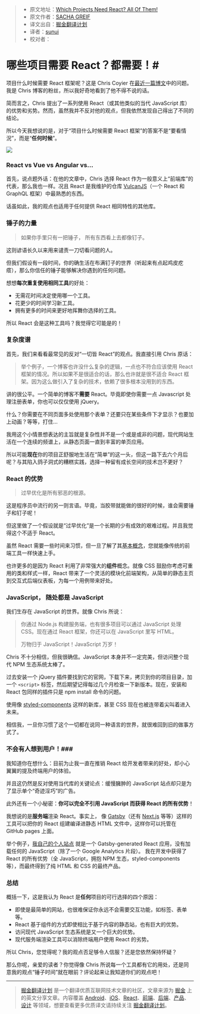 > * 原文地址：[Which Projects Need React? All Of Them!](https://css-tricks.com/projects-need-react/)
> * 原文作者：[SACHA GREIF](https://css-tricks.com/author/sachagreif/)
> * 译文出自：[掘金翻译计划](https://github.com/xitu/gold-miner)
> * 译者：[sunui](https://github.com/sunui)
> * 校对者：

# 哪些项目需要 React？都需要！#

项目什么时候需要 React 框架呢？这是 Chris Coyier 在[最近一篇博文](https://github.com/xitu/gold-miner/blob/master/TODO/project-need-react.md)中的问题。我是 Chris 博客的粉丝，所以我好奇地看到了他不得不说的话。

简而言之，Chris 提出了一系列使用 React（或其他类似的当代 JavaScript 库）的优势和劣势。然而，虽然我并不反对他的观点，但我依然发现自己得出了不同的结论。

所以今天我想说的是，对于“项目什么时候需要 React 框架”的答案不是“要看情況”，而是“**任何时候**”。

![](https://cdn.css-tricks.com/wp-content/uploads/2017/04/tools.jpg)

### React vs Vue vs Angular vs… ###

首先，说点题外话：在他的文章中，Chris 选择 React 作为一般意义上“前端库”的代表，那么我也一样。况且 React 是我维护的仓库 [VulcanJS](http://vulcanjs.org)（一个 React 和 GraphQL 框架）中最熟悉的东西。

话虽如此，我的观点也适用于任何提供 React 相同特性的其他库。

### 锤子的力量 ###

> 如果你手里只有一把锤子， 所有东西看上去都像钉子。

这则谚语长久以来用来谴责一刀切看问题的人。

但我们假设有一段时间，你的确生活在布满钉子的世界（听起来有点起鸡皮疙瘩），那么你信任的锤子能够解决你遇到的任何问题。

想想**每次重复使用相同工具**的好处：

- 无需花时间决定使用哪一个工具。
- 花更少的时间学习新工具。
- 拥有更多的时间来更好地挥舞你选择的工具。

所以 React 会是这种工具吗？我觉得它可能是的！

### 复杂度谱 ###

首先，我们来看看最常见的反对“一切皆 React”的观点。我直接引用 Chris 原话：

> 举个例子，一个博客也许没什么复杂的逻辑，一点也不符合应该使用 React 框架的情况。所以如果不是很适合的话，那么也许就是很不适合 React 框架。因为这么做引入了复杂的技术，依赖了很多根本没用到的东西。

讲的很公平。一个简单的博客不**需要** React。毕竟即使你需要一点 Javascript 处理注册表单，你也可以仅仅使用 jQuery。

什么？你需要在不同页面多处使用那个表单？还要只在某些条件下才显示？也要加上动画？等等，打住…

我用这个小情景想表达的主旨就是复杂性并不是一个或是或非的问题，现代网站生活在一个连续的频谱上，从静态页面一直到丰富的单页应用。

所以可能**现在**你的项目正舒服地生活在“简单”的这一头，但这一路下去六个月后呢？与其陷入鸽子洞式的糟糕实践，选择一种留有成长空间的技术岂不更好？

### React 的优势 ###

> 过早优化是所有邪恶的根源。

这是程序员中流行的另一则言语。毕竟，当胶带就能做的很好的时候，谁会需要锤子和钉子呢！

但这里做了一个假设就是“过早优化”是一个长期的少有成效的艰难过程。并且我觉得这个不适于 React。

虽然 React 需要一些时间来习惯，但一旦了解了其[基本概念](https://medium.freecodecamp.com/the-5-things-you-need-to-know-to-understand-react-a1dbd5d114a3)，您就能像传统的前端工具一样快速上手。

也许更多的是因为 React 利用了非常强大的**组件**概念。就像 CSS 鼓励你考虑可重用的类和样式一样，React 带来了一个灵活的模块化前端架构，从简单的静态主页到交互式后端仪表板，为每一个用例带来好处。

### JavaScript， 随处都是 JavaScript ###

我们生存在 JavaScript 的世界。就像 Chris 所说：

> 你通过 Node.js 构建服务端，也有很多项目可以通过 JavaScript 处理 CSS。现在通过 React 框架，你还可以在 JavaScript 里写 HTML。
>
> 万物归于 JavaScript！JavaScript 万岁！

Chris 不十分相信，但我很确信。JavaScript 本身并不一定完美，但访问整个现代 NPM 生态系统太棒了。

过去安装一个 jQuery 插件要找到它的官网，下载下来，拷贝到你的项目目录，加一个 `<script>` 标签，然后期望记得每过几个月检查一下新版本。现在，安装和 React 包同样的插件只是 npm install 命令的问题。

使用像 [styled-components](https://medium.freecodecamp.com/a-5-minute-intro-to-styled-components-41f40eb7cd55) 这样的新库，甚至 CSS 现在也被连带着尖叫着进入未来。

相信我，一旦你习惯了这个一切都在说同一种语言的世界，就很难回到旧的做事方式了。

### 不会有人想到用户！###

我知道你在想什么：目前为止我一直在推销 React 给开发者带来的好处，却小心翼翼的提及终端用户的体验。

并且这仍然是反对使用当代库的关键论点：缓慢臃肿的 JavaScript 站点却只是为了显示单个“奇迹淫巧”的广告。

此外还有一个小秘密：**你可以完全不引用 JavaScript 而获得 React 的所有优势**！

我想说的是**服务端**渲染 React。事实上， 像 [Gatsby](https://github.com/gatsbyjs/gatsby)（还有 [Next.js](https://github.com/zeit/next.js/) 等等）这样的工具可以把你的 React 组建编译进静态 HTML 文件中，这样你可以托管在 GitHub pages 上面。

举个例子，[我自己的个人站点](http://sachagreif.com/) 就是一个 Gatsby-generated React 应用，没有加载任何的 JavaScript（除了一个 Google Analytics 片段）。 我在开发中获得了 React 的所有优势（全 JavaScript，拥抱 NPM 生态，styled-components 等），而最终得到了纯 HTML 和 CSS 的最终产品。

### 总结

概括一下，这是我认为 React 是**任何**项目的可行选择的四个原因：

- 即使是最简单的网站，也很难保证你永远不会需要交互功能，如标签、表单等。
- React 基于组件的方式即使相比于基于内容的静态站，也有巨大的优势。
- 访问现代 JavaScript 生态系统是又一个巨大的优势。
- 现代服务端渲染工具可以消除终端用户使用 React 的劣势。

所以 Chris，您觉得呢？我的观点否足够令人信服？还是您依然保持怀疑？

那么你呢，亲爱的读者？你觉得像 Chris 所说每一个工具都有它的用处，还是同意我的观点“锤子时间”就在眼前？评论起来让我知道你们的观点吧！

---

> [掘金翻译计划](https://github.com/xitu/gold-miner) 是一个翻译优质互联网技术文章的社区，文章来源为 [掘金](https://juejin.im) 上的英文分享文章。内容覆盖 [Android](https://github.com/xitu/gold-miner#android)、[iOS](https://github.com/xitu/gold-miner#ios)、[React](https://github.com/xitu/gold-miner#react)、[前端](https://github.com/xitu/gold-miner#前端)、[后端](https://github.com/xitu/gold-miner#后端)、[产品](https://github.com/xitu/gold-miner#产品)、[设计](https://github.com/xitu/gold-miner#设计) 等领域，想要查看更多优质译文请持续关注 [掘金翻译计划](https://github.com/xitu/gold-miner)。
